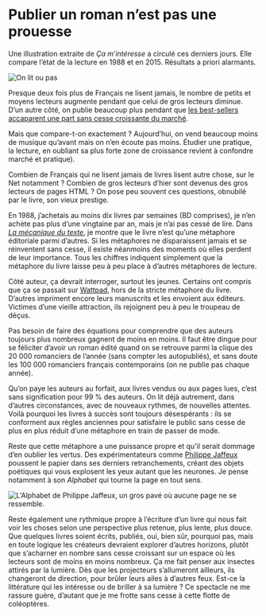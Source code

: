 # Publier un roman n&#8217;est pas une prouesse

Une illustration extraite de *Ça m’intéresse* a circulé ces derniers jours. Elle compare l’état de la lecture en 1988 et en 2015. Résultats a priori alarmants.<span id="more-41626"></span>

![On lit ou pas](https://tcrouzet.com/images_tc/2015/06/liton1.jpg)

Presque deux fois plus de Français ne lisent jamais, le nombre de petits et moyens lecteurs augmente pendant que celui de gros lecteurs diminue. D’un autre côté, on publie beaucoup plus pendant que [les best-sellers accaparent une part sans cesse croissante du marché](https://tcrouzet.com/2014/03/22/pourquoi-jaime-lire-en-numerique/).

Mais que compare-t-on exactement ? Aujourd’hui, on vend beaucoup moins de musique qu’avant mais on n’en écoute pas moins. Étudier une pratique, la lecture, en oubliant sa plus forte zone de croissance revient à confondre marché et pratique).

Combien de Français qui ne lisent jamais de livres lisent autre chose, sur le Net notamment ? Combien de gros lecteurs d’hier sont devenus des gros lecteurs de pages HTML ? On pose peu souvent ces questions, obnubilé par le livre, son vieux prestige.

En 1988, j’achetais au moins dix livres par semaines (BD comprises), je n’en achète pas plus d’une vingtaine par an, mais je n’ai pas cessé de lire. Dans [*La mécanique du texte*](https://tcrouzet.com/la-mecanique-du-texte/), je montre que le livre n’est qu’une métaphore éditoriale parmi d’autres. Si les métaphores ne disparaissent jamais et se réinventent sans cesse, il existe néanmoins des moments où elles perdent de leur importance. Tous les chiffres indiquent simplement que la métaphore du livre laisse peu à peu place à d’autres métaphores de lecture.

Côté auteur, ça devrait interroger, surtout les jeunes. Certains ont compris que ça se passait sur [Wattpad](http://www.wattpad.com/story/29694130-1-minute), hors de la stricte métaphore du livre. D’autres impriment encore leurs manuscrits et les envoient aux éditeurs. Victimes d’une vieille attraction, ils rejoignent peu à peu le troupeau de déçus.

Pas besoin de faire des équations pour comprendre que des auteurs toujours plus nombreux gagnent de moins en moins. Il faut être dingue pour se féliciter d’avoir un roman édité quand on se retrouve parmi la clique des 20 000 romanciers de l’année (sans compter les autopubliés), et sans doute les 100 000 romanciers français contemporains (on ne publie pas chaque année).

Qu’on paye les auteurs au forfait, aux livres vendus ou aux pages lues, c’est sans signification pour 99 % des auteurs. On lit déjà autrement, dans d’autres circonstances, avec de nouveaux rythmes, de nouvelles attentes. Voilà pourquoi les livres à succès sont toujours désespérants : ils se conforment aux règles anciennes pour satisfaire le public sans cesse de plus en plus réduit d’une métaphore en train de passer de mode.

Reste que cette métaphore a une puissance propre et qu’il serait dommage d’en oublier les vertus. Des expérimentateurs comme [Philippe Jaffeux](http://www.philippejaffeux.com/) poussent le papier dans ses derniers retranchements, créant des objets poétiques qui vous explosent les yeux autant que les neurones. Je pense notamment à son *Alphabet* qui tourne la page en tout sens.

![L'Alphabet de Philippe Jaffeux, un gros pavé où aucune page ne se ressemble.](https://tcrouzet.com/images_tc/2015/06/jaff.jpg)

Reste également une rythmique propre à l’écriture d’un livre qui nous fait voir les choses selon une perspective plus retenue, plus lente, plus douce. Que quelques livres soient écrits, publiés, oui, bien sûr, pourquoi pas, mais en toute logique les créateurs devraient explorer d’autres horizons, plutôt que s’acharner en nombre sans cesse croissant sur un espace où les lecteurs sont de moins en moins nombreux. Ça me fait penser aux insectes attirés par la lumière. Dès que les projecteurs s’allumeront ailleurs, ils changeront de direction, pour brûler leurs ailes à d’autres feux. Est-ce la littérature qui les intéresse ou de briller à sa lumière ? Ce spectacle ne me rassure guère, d’autant que je me frotte sans cesse à cette flotte de coléoptères.